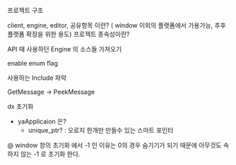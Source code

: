 프로젝트 구조

client, engine, editor, 
공유항목 이란? ( window 이외의 플랫폼에서 가용가능, 추후 플랫폼 확장을 위한 용도)
프로젝트 종속성이란?

API 때 사용하던 Engine 의 소스들 가져오기

enable enum flag

사용하는 Include 파악

GetMessage -> PeekMessage

dx 초기화
- yaApplicaion 은?
	- unique_ptr? :  오로지 한개만 만들수 있는 스마트 포인터

@ window 창의 초기화 에서  -1 인 이유는 0의 경우 숨기기가 되기 때문에 아무것도 속하지 않는 -1 로 초기화 한다.

